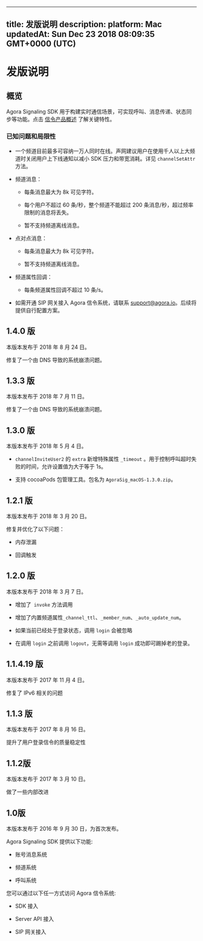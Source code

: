 
---
title: 发版说明
description: 
platform: Mac
updatedAt: Sun Dec 23 2018 08:09:35 GMT+0000 (UTC)
---
# 发版说明
## 概览

Agora Signaling SDK 用于构建实时通信场景，可实现呼叫、消息传递、状态同步等功能。点击 [信令产品概述](https://docs.agora.io/cn/Signaling/product_signaling?platform=All%20Platforms) 了解关键特性。

### 已知问题和局限性

-   一个频道目前最多可容纳一万人同时在线。声网建议用户在使用千人以上大频道时关闭用户上下线通知以减小 SDK 压力和带宽消耗。详见 `channelSetAttr` 方法。

-   频道消息：

    -   每条消息最大为 8k 可见字符。

    -   每个用户不超过 60 条/秒，整个频道不能超过 200 条消息/秒，超过频率限制的消息将丢失。

    -   暂不支持频道离线消息。

-   点对点消息：

    -   每条消息最大为 8k 可见字符。

    -   暂不支持频道离线消息。


-   频道属性回调：

    -   每条频道属性回调不超过 10 条/s。

-   如需开通 SIP 网关接入 Agora 信令系统，请联系 [support@agora.io](mailto:support@agora.io)。后续将提供自行配置方案。


## 1.4.0 版 

本版本发布于 2018 年 8 月 24 日。

修复了一个由 DNS 导致的系统崩溃问题。

## 1.3.3 版 

本版本发布于 2018 年 7 月 11 日。

修复了一个由 DNS 导致的系统崩溃问题。

## 1.3.0 版

本版本发布于 2018 年 5 月 4 日。

-   `channelInviteUser2` 的 `extra` 新增特殊属性 `_timeout` 。用于控制呼叫超时失败的时间，允许设置值为大于等于 1s。

-   支持 cocoaPods 包管理工具。包名为 `AgoraSig_macOS-1.3.0.zip`。


## 1.2.1 版 

本版本发布于 2018 年 3 月 20 日。

修复并优化了以下问题：

-   内存泄漏

-   回调触发


## 1.2.0 版 

本版本发布于 2018 年 3 月 7 日。

-   增加了` invoke` 方法调用

-   增加了内置频道属性`_channel_ttl`、`_member_num`、`_auto_update_num`。

-   如果当前已经处于登录状态，调用 `login` 会被忽略

-   在调用 `login` 之前调用 `logout`，无需等调用 `login` 成功即可踢掉老的登录。


## 1.1.4.19 版

本版本发布于 2017 年 11 月 4 日。

修复了 IPv6 相关的问题

## 1.1.3 版 

本版本发布于 2017 年 8 月 16 日。

提升了用户登录信令的质量稳定性

## 1.1.2版 

本版本发布于 2017 年 3 月 10 日。

做了一些内部改进

## 1.0版 

本版本发布于 2016 年 9 月 30 日，为首次发布。

Agora Signaling SDK 提供以下功能:

-   账号消息系统

-   频道系统

-   呼叫系统


您可以通过以下任一方式访问 Agora 信令系统:

-   SDK 接入

-   Server API 接入

-   SIP 网关接入



